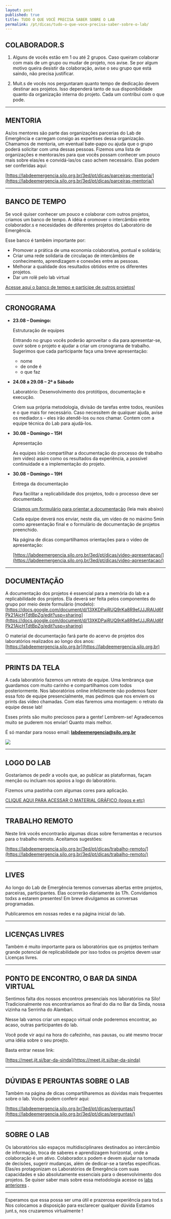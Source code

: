 ```yaml
---
layout: post
published: true
title: TUDO O QUE VOCÊ PRECISA SABER SOBRE O LAB
permalink: /pt/dicas/tudo-o-que-voce-precisa-saber-sobre-o-lab/
---
```

  

## COLABORADOR.S

1. Alguns de vocês estão em 1 ou até 2 grupos. Caso queiram colaborar com mais de um grupo ou mudar de projeto, nos avise. Se por algum motivo queira desistir da colaboração, avise o seu grupo que está saindo, não precisa justificar. 

2. Muit.s de vocês nos perguntaram quanto tempo de dedicação devem destinar aos projetos. Isso dependerá tanto de sua disponibilidade quanto da organização interna do projeto. Cada um contribui com o que pode.

---


## MENTORIA

As/os mentores são parte das organizações parcerias do Lab de Emergência e carregam consigo as expertises dessa organização. Chamamos de mentoria, um eventual bate-papo ou ajuda que o grupo poderá solicitar com uma dessas pessoas. Fizemos uma lista de organizações e mentoras/es para que vocês possam conhecer um pouco mais sobre elas/es e convidá-las/os caso achem necessário. Elas podem ser conferidas aqui: 

[https://labdeemergencia.silo.org.br/3ed/pt/dicas/parceiras-mentoria/](https://labdeemergencia.silo.org.br/3ed/pt/dicas/parceiras-mentoria/)

---
  
  
## BANCO DE TEMPO

Se você quiser conhecer um pouco e colaborar com outros projetos, criamos um banco de tempo.
A idéia é oromover o intercâmbio entre colaborador.s e necesidades de diferentes projetos do Laboratório de Emergência.

Esse banco é também importante por:
* Promover a prática de uma economia colaborativa, pontual e solidária;
* Criar uma rede solidaria de circulaçao de intercâmbios de conhecimento, aprendizagem e conexões entre as pessoas. 
* Melhorar a qualidade dos resultados obtidos entre os diferentes projetos.
* Dar um rolê pelo lab virtual 

[Acesse aqui o banco de tempo e participe de outros projetos!](https://docs.google.com/spreadsheets/d/1njJ8gLE8BcCqNh0nDnBN0UcQuHnYbql_6_e0w8NqIgI/edit?usp=sharing) 

  
---


## CRONOGRAMA 

* **23.08 – Domingo:**
  
  Estruturação de equipes 
  
  Entrando no grupo vocês poderão aproveitar o dia para apresentar-se, ouvir sobre o projeto e ajudar a criar um cronograma de trabalho. Sugerimos que cada participante faça uma breve apresentação: 
  * nome
  * de onde é
  * o que faz
  
* **24.08 a 29.08 – 2ª a Sábado** 
    
  Laboratório: Desenvolvimento dos protótipos, documentação e execução. 
  
  Criem sua própria metodologia, divisão de tarefas entre todos, reuniões e o que mais for necessário. Caso necessitem de qualquer ajuda, avise os mediador.s – eles irão atendê-los ou nos chamar. Contem com a equipe técnica do Lab para ajudá-los. 

* **30.08 – Domingo – 15H**

  Apresentação

  As equipes irão compartilhar a documentação do processo de trabalho (em vídeo) assim como os resultados da experiência, a possível continuidade e a implementação do projeto.

* **30.08  – Domingo – 19H**
  
  Entrega da documentação  
  
  Para facilitar a replicabilidade dos projetos, todo o processo deve ser documentado. 
  
  [Criamos um formulário para orientar a documentação](https://docs.google.com/document/d/13XKDPajRUQ9rKa8R9efJJJRAUd6fPk21AicHTdtBpZg/edit?usp=sharing)
  (leia mais abaixo)

  Cada equipe deverá nos enviar, neste dia, um vídeo de no máximo 5min como apresentação final e o formulário de documentação de projetos preenchido. 

  Na página de dicas compartilhamos orientações para o vídeo de apresentação:
  
  [https://labdeemergencia.silo.org.br/3ed/pt/dicas/video-apresentacao/](https://labdeemergencia.silo.org.br/3ed/pt/dicas/video-apresentacao/)


---


## DOCUMENTAÇÃO

A documentação dos projetos é essencial para a memória do lab e a replicabilidade dos projetos. Ela deverá ser feita pelos componentes do grupo por meio deste formulário (modelo):
[https://docs.google.com/document/d/13XKDPajRUQ9rKa8R9efJJJRAUd6fPk21AicHTdtBpZg/edit?usp=sharing](https://docs.google.com/document/d/13XKDPajRUQ9rKa8R9efJJJRAUd6fPk21AicHTdtBpZg/edit?usp=sharing)

O material de documentação fará parte do acervo de projetos dos laboratórios realizados ao longo dos anos:
[https://labdeemergencia.silo.org.br](https://labdeemergencia.silo.org.br)


---


## PRINTS DA TELA

A cada laboratório fazemos um retrato de equipe.
Uma lembrança que guardamos com muito carinho e compartilhamos com todos posteriormente.
Nos laboratórios online infelizmente não podemos fazer essa foto de equipe presencialmente, mas pedimos que nos enviem os prints das vídeo chamadas.
Com elas faremos uma montagem: o retrato da equipe desse lab!

Esses prints são muito preciosos para a gente!
Lembrem-se! Agradecemos muito se puderem nos enviar! Quanto mais melhor.

É só mandar para nosso email:
**labdeemergencia@silo.org.br**

![](/3ed/media/images/foto_equipe_lab.png)

---


## LOGO DO LAB

Gostaríamos de pedir a vocês que, ao publicar as plataformas, façam menção ou incluam nos apoios a logo do laboratório.

Fizemos uma pastinha com algumas cores para aplicação.

[CLIQUE AQUI PARA ACESSAR O MATERIAL GRÁFICO (logos e etc)](https://drive.google.com/drive/folders/1A4DHuYZIJrsLUJDB3tIYbviwrgRf3o3i?usp=sharing)

---
  

## TRABALHO REMOTO

Neste link vocês encontrarão algumas dicas sobre ferramentas e recursos para o trabalho remoto. Aceitamos sugestões:

[https://labdeemergencia.silo.org.br/3ed/pt/dicas/trabalho-remoto/](https://labdeemergencia.silo.org.br/3ed/pt/dicas/trabalho-remoto/)
  
  
---

  
## LIVES

Ao longo do Lab de Emergência teremos conversas abertas entre projetos, parceiras, participantes. Elas ocorrerão diariamente às 17h. Convidamos todxs a estarem presentes! Em breve divulgamos as conversas programadas.

Publicaremos em nossas redes e na página inicial do lab.

---


## LICENÇAS LIVRES

Também é muito importante para os laboratórios que os projetos tenham grande potencial de replicabilidade por isso todos os projetos devem usar Licenças livres. 


---


## PONTO DE ENCONTRO, O BAR DA SINDA VIRTUAL

Sentimos falta dos nossos encontros presenciais nos laboratórios na Silo! Tradicionalmente nos encontraríamos ao final do dia no Bar da Sinda, nossa vizinha na Serrinha do Alambari.
  
Nesse lab vamos criar um espaço virtual onde poderemos encontrar, ao acaso, outras participantes do lab. 
  
Você pode vir aqui na hora do cafezinho, nas pausas, ou até mesmo trocar uma idéia sobre o seu proejto.

Basta entrar nesse link:

[https://meet.jit.si/bar-da-sinda](https://meet.jit.si/bar-da-sinda)

  
---


## DÚVIDAS E PERGUNTAS SOBRE O LAB

Também na página de dicas compartilharemos as dúvidas mais frequentes sobre o lab. Vocês podem conferir aqui:

[https://labdeemergencia.silo.org.br/3ed/pt/dicas/perguntas/](https://labdeemergencia.silo.org.br/3ed/pt/dicas/perguntas/)


---


## SOBRE O LAB

Os laboratórios são espaços multidisciplinares destinados ao intercâmbio de informação, troca de saberes e aprendizagem horizontal, onde a colaboração é um ativo. Colaborador.s podem e devem ajudar na tomada de decisões, sugerir mudanças, além de dedicar-se a tarefas específicas. Elas/es protagonizam os Laboratórios de Emergência com suas capacidades e são absolutamente essenciais para o desenvolvimento dos projetos. Se quiser saber mais sobre essa metodologia acesse os [labs anteriores](https://silo.org.br/interactivos/) .


---


Esperamos que essa possa ser uma útil e prazerosa experiência para tod.s
Nos colocamos a disposição para esclarecer qualquer dúvida
Estamos junt.s, nos cruzaremos virtualmente !

